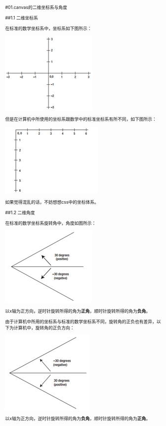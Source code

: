 #01.canvas的二维坐标系与角度

##1.1 二维坐标系

在标准的数学坐标系中，坐标系如下图所示：

<img src="img/01-01.jpg"/>

但是在计算机中所使用的坐标系跟数学中的标准坐标系有所不同，如下图所示：

<img src="img/01-02.jpg"/>

如果觉得混乱的话，不妨想想css中的坐标体系。

##1.2 二维角度

在标准的数学坐标系旋转角中，角度如图所示：

<img src="img/01-03.jpg"/>

以x轴为正方向，逆时针旋转所得的角为**正角**，顺时针旋转所得的角为**负角**。

由于计算机中所用的坐标系与标准的数学坐标系不同，旋转角的正负也有差异，以下为计算机中，旋转角的正负方向：

<img src="img/01-04.jpg"/>

以x轴为正方向，逆时针旋转所得的角为**负角**，顺时针旋转所得的角为**正角**。
